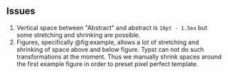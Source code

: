 ## Issues

1. Vertical space between "Abstract" and abstract is `10pt - 1.5ex` but some
   stretching and shrinking are possible.
2. Figures, specifically @fig:example, allows a lot of stretching and shrinking
   of space above and below figure. Typst can not do such transformations at
   the moment. Thus we manually shrink spaces around the first example figure
   in order to preset pixel perfect template.

